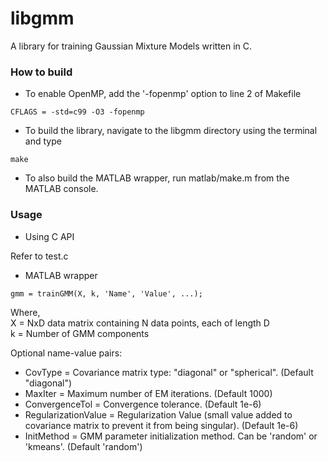# libgmm
A library for training Gaussian Mixture Models written in C.

### How to build
- To enable OpenMP, add the '-fopenmp' option to line 2 of Makefile

 ```
 CFLAGS = -std=c99 -O3 -fopenmp
 ```
- To build the library, navigate to the libgmm directory using the terminal and type

 ```
 make
 ```
- To also build the MATLAB wrapper, run matlab/make.m from the MATLAB console.

### Usage
- Using C API

 Refer to test.c
- MATLAB wrapper

 ```
 gmm = trainGMM(X, k, 'Name', 'Value', ...);
 ```
 Where,<br>
 X = NxD data matrix containing N data points, each of length D<br>
 k = Number of GMM components
 
 Optional name-value pairs:
 - CovType = Covariance matrix type: "diagonal" or "spherical". (Default "diagonal")
 - MaxIter = Maximum number of EM iterations. (Default 1000)
 - ConvergenceTol = Convergence tolerance. (Default 1e-6)
 - RegularizationValue = Regularization Value (small value added to covariance matrix to prevent it from being singular). (Default 1e-6)
 - InitMethod = GMM parameter initialization method. Can be 'random' or 'kmeans'. (Default 'random')
